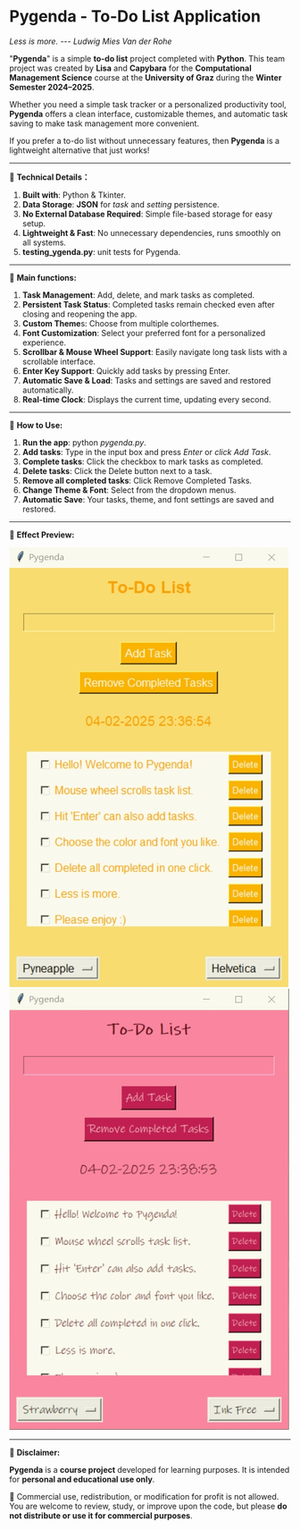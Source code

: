 # Pygenda - To-Do List Application

*Less is more. --- Ludwig Mies Van der Rohe*

"**Pygenda**" is a simple **to-do list** project completed with **Python**. This team project was created by **Lisa** and **Capybara** for the **Computational Management Science** course at the **University of Graz** during the **Winter Semester 2024–2025**.

Whether you need a simple task tracker or a personalized productivity tool, **Pygenda** offers a clean interface, customizable themes, and automatic task saving to make task management more convenient.

If you prefer a to-do list without unnecessary features, then **Pygenda** is a lightweight alternative that just works!

***
🔧 **Technical Details：**
1. **Built with**: Python & Tkinter.
2. **Data Storage**: **JSON** for *task* and *setting* persistence.
3. **No External Database Required**: Simple file-based storage for easy setup.
4. **Lightweight & Fast**: No unnecessary dependencies, runs smoothly on all systems.
5. **testing_ygenda.py**: unit tests for Pygenda.
***
📑 **Main functions:**
1. **Task Management**: Add, delete, and mark tasks as completed.
2. **Persistent Task Status**: Completed tasks remain checked even after closing and reopening the app.
3. **Custom Theme**s: Choose from multiple colorthemes.
4. **Font Customization**: Select your preferred font for a personalized experience.
5. **Scrollbar & Mouse Wheel Support**: Easily navigate long task lists with a scrollable interface.
6. **Enter Key Support**: Quickly add tasks by pressing Enter.
7. **Automatic Save & Load**: Tasks and settings are saved and restored automatically.
8. **Real-time Clock**: Displays the current time, updating every second.
***
📖 **How to Use:**
1. **Run the app**: python *pygenda.py*.
2. **Add tasks**: Type in the input box and press *Enter* or *click Add Task*.
3. **Complete tasks**: Click the checkbox to mark tasks as completed.
4. **Delete tasks**: Click the Delete button next to a task.
5. **Remove all completed tasks**: Click Remove Completed Tasks.
6. **Change Theme & Font**: Select from the dropdown menus.
7. **Automatic Save**: Your tasks, theme, and font settings are saved and restored.
***
📸 **Effect Preview:**  
  
![Pygenda Screenshot](Pyneapple.png)
![Pygenda Screenshot](Strawberry.png)
***
🎤 **Disclaimer:**  

  **Pygenda** is a **course project** developed for learning purposes. It is intended for **personal and educational use only**.  
  
  🚫 Commercial use, redistribution, or modification for profit is not allowed. You are welcome to review, study, or improve upon the code, but please **do not distribute or use it for commercial purposes**.
